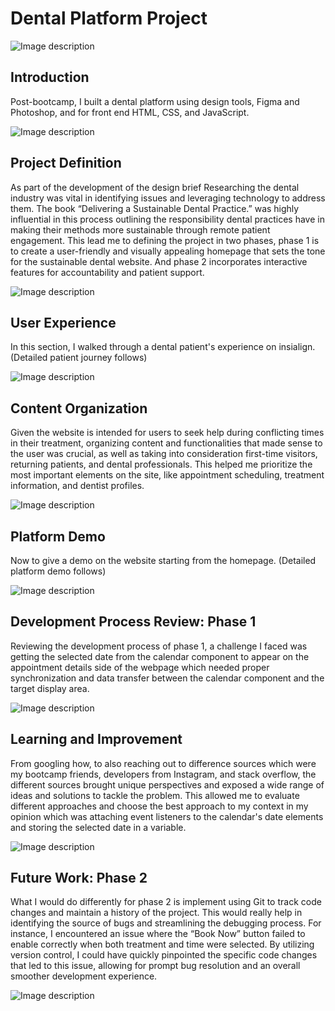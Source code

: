 # Dental Platform Project

![Image description](./as.jpg)

## Introduction
Post-bootcamp, I built a dental platform using design tools, Figma and Photoshop, and for front end HTML, CSS, and JavaScript.

![Image description](./as2.jpg)

## Project Definition
As part of the development of the design brief Researching the dental industry was vital in identifying issues and leveraging technology to address them. The book “Delivering a Sustainable Dental Practice.” was highly influential in this process outlining the responsibility dental practices have in making their methods more sustainable through remote patient engagement. This lead me to defining the project in two phases, phase 1 is to create a user-friendly and visually appealing homepage that sets the tone for the sustainable dental website. And phase 2 incorporates interactive features for accountability and patient support.

![Image description](./as4.jpg)

## User Experience
In this section, I walked through a dental patient's experience on insialign. (Detailed patient journey follows)

![Image description](./as6.jpg)

## Content Organization
Given the website is intended for users to seek help during conflicting times in their treatment, organizing content and functionalities that made sense to the user was crucial, as well as taking into consideration first-time visitors, returning patients, and dental professionals. This helped me prioritize the most important elements on the site, like appointment scheduling, treatment information, and dentist profiles.

![Image description](./as8.jpg)

## Platform Demo
Now to give a demo on the website starting from the homepage. (Detailed platform demo follows)

![Image description](./as10.jpg)

## Development Process Review: Phase 1
Reviewing the development process of phase 1, a challenge I faced was getting the selected date from the calendar component to appear on the appointment details side of the webpage which needed proper synchronization and data transfer between the calendar component and the target display area.

![Image description](./as12.jpg)

## Learning and Improvement
From googling how, to also reaching out to difference sources which were my bootcamp friends, developers from Instagram, and stack overflow, the different sources brought unique perspectives and exposed a wide range of ideas and solutions to tackle the problem. This allowed me to evaluate different approaches and choose the best approach to my context in my opinion which was attaching event listeners to the calendar's date elements and storing the selected date in a variable.

![Image description](./as13.jpg)

## Future Work: Phase 2
What I would do differently for phase 2 is implement using Git to track code changes and maintain a history of the project. This would really help in identifying the source of bugs and streamlining the debugging process. For instance, I encountered an issue where the “Book Now” button failed to enable correctly when both treatment and time were selected. By utilizing version control, I could have quickly pinpointed the specific code changes that led to this issue, allowing for prompt bug resolution and an overall smoother development experience.

![Image description](./as14.jpg)
